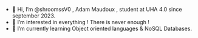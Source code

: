 - 👋 Hi, I’m @shroomssV0 , Adam Maudoux , student at UHA 4.0 since september 2023.
- 👀 I’m interested in everything ! There is never enough ! 
- 🌱 I’m currently learning Object oriented languages & NoSQL Databases.


